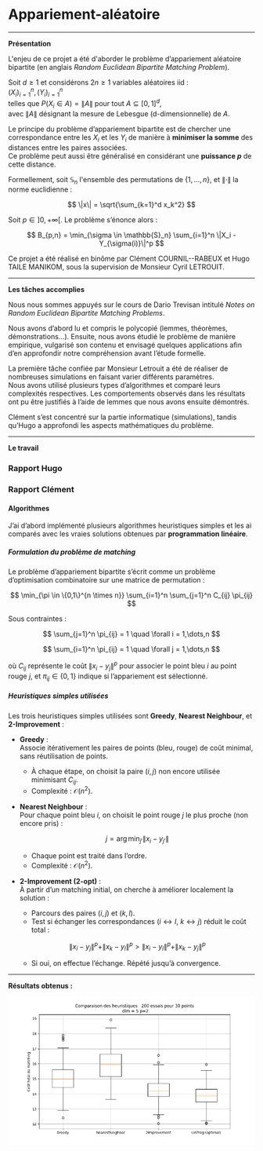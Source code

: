 
# Appariement-aléatoire

---

**Présentation**

L'enjeu de ce projet a été d'aborder le problème d’appariement aléatoire bipartite (en anglais *Random Euclidean Bipartite Matching Problem*).

Soit $d \geq 1$ et considérons $2n \geq 1$ variables aléatoires iid :  
$(X_i)_{i=1}^{n}, (Y_i)_{i=1}^{n}$  
telles que $P(X_i \in A) = \|A\|$ pour tout $A \subseteq [0,1]^d$,  
avec $\|A\|$ désignant la mesure de Lebesgue (d-dimensionnelle) de $A$.

Le principe du problème d’appariement bipartite est de chercher une correspondance entre les $X_i$ et les $Y_i$ de manière à **minimiser la somme** des distances entre les paires associées.  
Ce problème peut aussi être généralisé en considérant une **puissance $p$** de cette distance.

Formellement, soit $\mathbb{S}_n$ l'ensemble des permutations de $\{1, ..., n\}$, et $\| \cdot \|$ la norme euclidienne :

$$
\|x\| = \sqrt{\sum_{k=1}^d x_k^2}
$$

Soit $p \in ]0,+\infty[$. Le problème s’énonce alors :

$$
B_{p,n} = \min_{\sigma \in \mathbb{S}_n} \sum_{i=1}^n \|X_i - Y_{\sigma(i)}\|^p
$$

Ce projet a été réalisé en binôme par Clément COURNIL--RABEUX et Hugo TAILE MANIKOM, sous la supervision de Monsieur Cyril LETROUIT.

---

**Les tâches accomplies**

Nous nous sommes appuyés sur le cours de Dario Trevisan intitulé *Notes on Random Euclidean Bipartite Matching Problems*.

Nous avons d’abord lu et compris le polycopié (lemmes, théorèmes, démonstrations…). Ensuite, nous avons étudié le problème de manière empirique, vulgarisé son contenu et envisagé quelques applications afin d’en approfondir notre compréhension avant l’étude formelle.

La première tâche confiée par Monsieur Letrouit a été de réaliser de nombreuses simulations en faisant varier différents paramètres.  
Nous avons utilisé plusieurs types d’algorithmes et comparé leurs complexités respectives. Les comportements observés dans les résultats ont pu être justifiés à l’aide de lemmes que nous avons ensuite démontrés.

Clément s’est concentré sur la partie informatique (simulations), tandis qu’Hugo a approfondi les aspects mathématiques du problème.

---

**Le travail**

### Rapport Hugo



### Rapport Clément

#### Algorithmes

J’ai d’abord implémenté plusieurs algorithmes heuristiques simples et les ai comparés avec les vraies solutions obtenues par **programmation linéaire**.

##### Formulation du problème de matching

Le problème d’appariement bipartite s’écrit comme un problème d’optimisation combinatoire sur une matrice de permutation :

$$
\min_{\pi \in \{0,1\}^{n \times n}} \sum_{i=1}^n \sum_{j=1}^n C_{ij} \pi_{ij}
$$

Sous contraintes :

$$
\sum_{j=1}^n \pi_{ij} = 1 \quad \forall i = 1,\dots,n
$$

$$
\sum_{i=1}^n \pi_{ij} = 1 \quad \forall j = 1,\dots,n
$$

où $C_{ij}$ représente le coût $\| x_i - y_j \|^p$ pour associer le point bleu $i$ au point rouge $j$, et $\pi_{ij} \in \{0,1\}$ indique si l’appariement est sélectionné.

##### Heuristiques simples utilisées

Les trois heuristiques simples utilisées sont **Greedy**, **Nearest Neighbour**, et **2-Improvement** :

- **Greedy** :  
  Associe itérativement les paires de points (bleu, rouge) de coût minimal, sans réutilisation de points.

  - À chaque étape, on choisit la paire $(i,j)$ non encore utilisée minimisant $C_{ij}$.
  - Complexité : $\mathcal{O}(n^2)$.

- **Nearest Neighbour** :  
  Pour chaque point bleu $i$, on choisit le point rouge $j$ le plus proche (non encore pris) :

  $$
  j = \arg\min_{j'} \| x_i - y_{j'} \|
  $$

  - Chaque point est traité dans l’ordre.
  - Complexité : $\mathcal{O}(n^2)$.

- **2-Improvement (2-opt)** :  
  À partir d’un matching initial, on cherche à améliorer localement la solution :

  - Parcours des paires $(i,j)$ et $(k,l)$.
  - Test si échanger les correspondances ($i \leftrightarrow l$, $k \leftrightarrow j$) réduit le coût total :

  $$
  \|x_i - y_j\|^p + \|x_k - y_l\|^p > \|x_i - y_l\|^p + \|x_k - y_j\|^p
  $$

  - Si oui, on effectue l’échange. Répété jusqu’à convergence.

---

**Résultats obtenus :**

![Comparaison des heuristiques](https://raw.githubusercontent.com/Klem404/images/97b668ddcd6965a9037142a1a671e4ff37dc6538/easy_heuristics.png)

